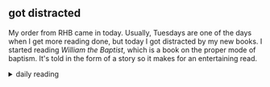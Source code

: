 ## got distracted

My order from RHB came in today. Usually, Tuesdays are one of the days when I get more reading done, but today I got distracted by my new books. I started reading *William the Baptist*, which is a book on the proper mode of baptism. It's told in the form of a story so it makes for an entertaining read.

<details markdown="1">
<summary>daily reading</summary>

| {{ page.date | date: "%B %-d, %Y" }} |
| :-------------: |
| [Ex. 21; Luke 24; Job 39; 2 Cor. 9]({% link _Bible/Bible-year-2.md %}) |
| [BC 23]({% link _bc/bc-month-1.md %}) |
| [The Apostles' Creed](https://threeforms.org/the-apostles-creed/) |

</details>